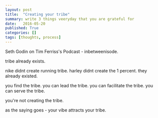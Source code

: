 ```yaml
---
layout: post
title:  "Creating your tribe"
summary: write 3 things veeryday that you are grateful for
date:   2016-05-20
published: True
categories: []
tags: [thoughts, process]
---
```


<p class="p-intro">Seth Godin on Tim Ferriss's Podcast - inbetweenisode.</p>

tribe already exists. 

nike didnt create running tribe. harley didnt create the 1 percent. they already existed.

you find the tribe. you can lead the tribe. you can facilitate the tribe. you can serve the tribe. 

you're not creating the tribe.

as the saying goes - your vibe attracts your tribe.